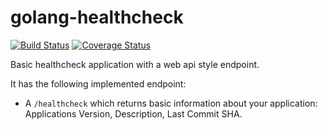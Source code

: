 # golang-healthcheck

[![Build Status](https://travis-ci.org/gugahoi/golang-healthcheck.svg?branch=master)](https://travis-ci.org/gugahoi/golang-healthcheck)
[![Coverage Status](https://coveralls.io/repos/github/gugahoi/golang-healthcheck/badge.svg?branch=master)](https://coveralls.io/github/gugahoi/golang-healthcheck?branch=master)

Basic healthcheck application with a web api style endpoint.

It has the following implemented endpoint:

- A `/healthcheck` which returns basic information about your application: Applications Version, Description, Last Commit SHA.

